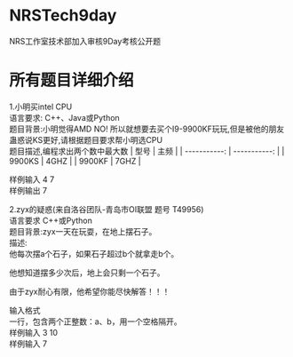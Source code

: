 # NRSTech9day
NRS工作室技术部加入审核9Day考核公开题
# 所有题目详细介绍
1.小明买intel CPU  
语言要求: C++、Java或Python  
题目背景:小明觉得AMD NO! 所以就想要去买个I9-9900KF玩玩,但是被他的朋友蛊惑说KS更好,请根据题目要求帮小明选CPU  
题目描述,编程求出两个数中最大数
| 型号 | 主频 |
| -----------: | -----------: |
| 9900KS | 4GHZ |
| 9900KF | 7GHZ |
  
样例输入 4 7  
样例输出 7
  
2.zyx的疑惑(来自洛谷团队-青岛市OI联盟 题号 T49956)  
语言要求 C++或Python  
题目背景:zyx一天在玩耍，在地上摆石子。  
描述:  
他每次摆a个石子，如果石子超过b个就拿走b个。

他想知道摆多少次后，地上会只剩一个石子。

由于zyx耐心有限，他希望你能尽快解答！！！  

输入格式  
一行，包含两个正整数：a、b，用一个空格隔开。  
样例输入 3 10  
样例输入 7
